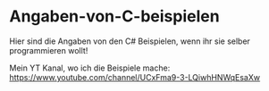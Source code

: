 # Angaben-von-C-beispielen
Hier sind die Angaben von den C# Beispielen, wenn ihr sie selber programmieren wollt!

Mein YT Kanal, wo ich die Beispiele mache:
https://www.youtube.com/channel/UCxFma9-3-LQiwhHNWqEsaXw
